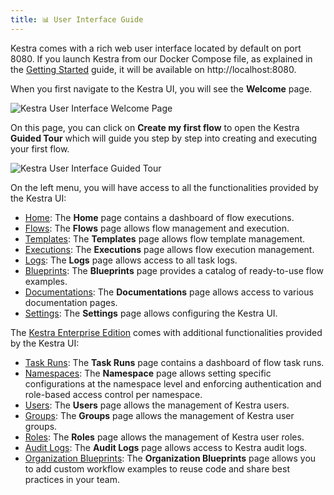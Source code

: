 ```yaml
---
title: 📊 User Interface Guide
---
```


Kestra comes with a rich web user interface located by default on port 8080. 
If you launch Kestra from our Docker Compose file, as explained in the [Getting Started](../01.getting-started.md) guide, it will be available on http://localhost:8080.

When you first navigate to the Kestra UI, you will see the **Welcome** page.

![Kestra User Interface Welcome Page](/docs/user-interface-guide/01-Welcome.png)

On this page, you can click on **Create my first flow** to open the Kestra __Guided Tour__ which will guide you step by step into creating and executing your first flow.

![Kestra User Interface Guided Tour](/docs/user-interface-guide/02-Guided-Tour.png)

On the left menu, you will have access to all the functionalities provided by the Kestra UI:

- [Home](./01-home.md): The **Home** page contains a dashboard of flow executions.
- [Flows](./02-flows.md): The **Flows** page allows flow management and execution.
- [Templates](./03-templates.md): The **Templates** page allows flow template management.
- [Executions](./04-executions.md): The **Executions** page allows flow execution management.
- [Logs](./05-logs.md): The **Logs** page allows access to all task logs.
- [Blueprints](./blueprints.md): The **Blueprints** page provides a catalog of ready-to-use flow examples.
- [Documentations](./06-documentations.md): The **Documentations** page allows access to various documentation pages.
- [Settings](./07-settings.md): The **Settings** page allows configuring the Kestra UI.

The [Kestra Enterprise Edition](/enterprise) comes with additional functionalities provided by the Kestra UI:

- [Task Runs](./08-task-runs.md): The **Task Runs** page contains a dashboard of flow task runs. 
- [Namespaces](./09-namespaces.md): The **Namespace** page allows setting specific configurations at the namespace level and enforcing authentication and role-based access control per namespace.
- [Users](./10-users.md): The **Users** page allows the management of Kestra users.
- [Groups](./11-groups.md): The **Groups** page allows the management of Kestra user groups.
- [Roles](./12-roles.md): The **Roles** page allows the management of Kestra user roles.
- [Audit Logs](./13-audit-logs.md): The **Audit Logs** page allows access to Kestra audit logs.
- [Organization Blueprints](./blueprints.md): The **Organization Blueprints** page allows you to add custom workflow examples to reuse code and share best practices in your team.
